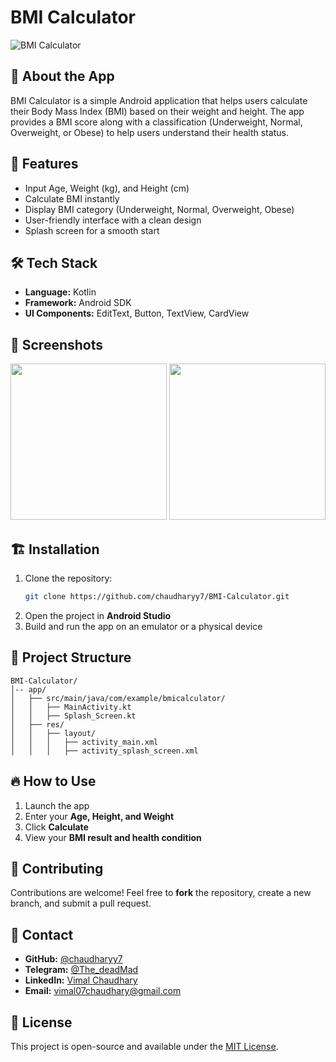 # BMI Calculator 

![BMI Calculator](https://img.shields.io/badge/Kotlin-Android-blue.svg)

## 📱 About the App
BMI Calculator is a simple Android application that helps users calculate their Body Mass Index (BMI) based on their weight and height. The app provides a BMI score along with a classification (Underweight, Normal, Overweight, or Obese) to help users understand their health status.

## 🚀 Features
- Input Age, Weight (kg), and Height (cm)
- Calculate BMI instantly
- Display BMI category (Underweight, Normal, Overweight, Obese)
- User-friendly interface with a clean design
- Splash screen for a smooth start

## 🛠️ Tech Stack
- **Language:** Kotlin
- **Framework:** Android SDK
- **UI Components:** EditText, Button, TextView, CardView

## 📸 Screenshots  
<img src="https://github.com/user-attachments/assets/d1b600a1-1d84-4601-b8ce-4312a7e89ac9" width="250">  
<img src="https://github.com/user-attachments/assets/8999b3a6-0e33-4ff9-b32d-f769c748d31a" width="250">  



## 🏗️ Installation
1. Clone the repository:
   ```sh
   git clone https://github.com/chaudharyy7/BMI-Calculator.git
   ```
2. Open the project in **Android Studio**
3. Build and run the app on an emulator or a physical device

## 📂 Project Structure
```
BMI-Calculator/
│-- app/
│   ├── src/main/java/com/example/bmicalculator/
│   │   ├── MainActivity.kt
│   │   ├── Splash_Screen.kt
│   ├── res/
│   │   ├── layout/
│   │   │   ├── activity_main.xml
│   │   │   ├── activity_splash_screen.xml
```

## 🔥 How to Use
1. Launch the app
2. Enter your **Age, Height, and Weight**
3. Click **Calculate**
4. View your **BMI result and health condition**

## 🤝 Contributing
Contributions are welcome! Feel free to **fork** the repository, create a new branch, and submit a pull request.

## 📩 Contact
- **GitHub:** [@chaudharyy7](https://github.com/chaudharyy7)
- **Telegram:** [@The_deadMad](https://t.me/The_deadMad)
- **LinkedIn:** [Vimal Chaudhary](https://www.linkedin.com/in/vimal-chaudhary-993303326)
- **Email:** [vimal07chaudhary@gmail.com](mailto:vimal07chaudhary@gmail.com)

## 📜 License
This project is open-source and available under the [MIT License](LICENSE).
